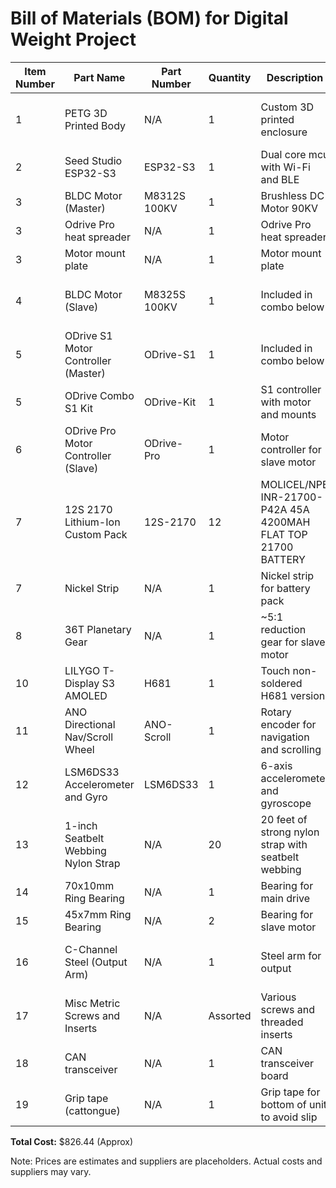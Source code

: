# Bill of Materials (BOM) for Digital Weight Project

| Item Number | Part Name                       | Part Number | Quantity | Description                                    | Supplier         | Unit Price | Total Price | Purchase Link                          |
|-------------|---------------------------------|-------------|----------|------------------------------------------------|------------------|------------|-------------|----------------------------------------|
| 1 | PETG 3D Printed Body | N/A | 1 | Custom 3D printed enclosure | In-house | N/A | N/A | No purchase link added() |
| 2 | Seed Studio ESP32-S3 | ESP32-S3 | 1 | Dual core mcu with Wi-Fi and BLE | DigiKey | $7.49 | $7.49 | [Buy Here](https://www.digikey.com/en/products/detail/seeed-technology-co-ltd/113991114/19285530) |
| 3 | BLDC Motor (Master) | M8312S 100KV | 1 | Brushless DC Motor 90KV | Supplier XYZ | $53.00 | $53.00 | [Buy Here](https://www.aliexpress.us/item/3256802425926647.html?spm=a2g0o.order_list.order_list_main.68.21221802i7d09V&gatewayAdapt=glo2usa) |
| 3 | Odrive Pro heat spreader | N/A | 1 | Odrive Pro heat spreader | ODrive Robotics | $12.00 | $12.00 | [Buy Here](https://shop.odriverobotics.com/products/heat-spreader-plate-for-odrive-pro) |
| 3 | Motor mount plate | N/A | 1 | Motor mount plate | ODrive Robotics | $12.00 | $12.00 | [Buy Here](https://shop.odriverobotics.com/products/pancake-motor-plate) |
| 4 | BLDC Motor (Slave) | M8325S 100KV | 1 | Included in combo below | ODrive Robotics | $0.00 | $0.00 | No purchase link added() |
| 5 | ODrive S1 Motor Controller (Master) | ODrive-S1 | 1 | Included in combo below | ODrive Robotics | $0.00 | $0.00 | No purchase link added() |
| 5 | ODrive Combo S1 Kit | ODrive-Kit | 1 | S1 controller with motor and mounts | ODrive Robotics | $329.00 | $329.00 | [Buy Here](https://shop.odriverobotics.com/products/s1-and-m8325s-start-kit) |
| 6 | ODrive Pro Motor Controller (Slave) | ODrive-Pro | 1 | Motor controller for slave motor | ODrive Robotics | $230.00 | $230.00 | [Buy Here](https://shop.odriverobotics.com/products/odrive-pro) |
| 7 | 12S 2170 Lithium-Ion Custom Pack | 12S-2170 | 12 | MOLICEL/NPE INR-21700-P42A 45A 4200MAH FLAT TOP 21700 BATTERY | LIION | $4.85 | $58.20 | [Buy Here](https://liionwholesale.com/collections/batteries/products/molicel-npe-inr-21700-p42a-45a-4200mah-flat-top-21700-battery-authorized-distributor?variant=15913210675294) |
| 7 | Nickel Strip | N/A | 1 | Nickel strip for battery pack | LIION | N/A | N/A | [Buy Here](https://liionwholesale.com/collections/nickel-strip-and-nickel-tabs/products/pure-nickel-strip-roll-0-15mm-0-2mm-thickness-6mm-10mm-widths?variant=40512682852421) |
| 8 | 36T Planetary Gear | N/A | 1 | ~5:1 reduction gear for slave motor | Aliexpress | $23.75 | $23.75 | [Buy Here](https://www.aliexpress.us/item/3256803958138585.html?spm=a2g0o.order_list.order_list_main.4.21221802i7d09V&gatewayAdapt=glo2usa) |
| 10 | LILYGO T-Display S3 AMOLED | H681 | 1 | Touch non-soldered H681 version | LILYGO | $30.00 | $30.00 | [Buy Here](https://www.lilygo.cc/products/t-display-s3-amoled?variant=43228221636789) |
| 11 | ANO Directional Nav/Scroll Wheel | ANO-Scroll | 1 | Rotary encoder for navigation and scrolling | ANO Electronics | $15.00 | $15.00 | [Buy Here](https://example.com/ano-scroll-wheel) |
| 12 | LSM6DS33 Accelerometer and Gyro | LSM6DS33 | 1 | 6-axis accelerometer and gyroscope | Pololu | $15.00 | $15.00 | [Buy Here](https://www.pololu.com/product/2736) |
| 13 | 1-inch Seatbelt Webbing Nylon Strap | N/A | 20 | 20 feet of strong nylon strap with seatbelt webbing | Strapworks | $0.50 | $10.00 | [Buy Here](https://www.strapworks.com/1-inch-seatbelt-nylon-black) |
| 14 | 70x10mm Ring Bearing | N/A | 1 | Bearing for main drive | Uxcell Amazon | $14.00 | $14.00 | [Buy Here](https://www.amazon.com/gp/product/B0B5XQBXMH/ref=ppx_yo_dt_b_search_asin_title?ie=UTF8&th=1) |
| 15 | 45x7mm Ring Bearing | N/A | 2 | Bearing for slave motor | Uxcell Amazon | $3.00 | $6.00 | [Buy Here](https://www.amazon.com/gp/product/B09D2J9P82/ref=ppx_yo_dt_b_search_asin_title?ie=UTF8&th=1) |
| 16 | C-Channel Steel (Output Arm) | N/A | 1 | Steel arm for output | Steel Supplier | $5.00 | $5.00 | No purchase link added() |
| 17 | Misc Metric Screws and Inserts | N/A | Assorted | Various screws and threaded inserts | Hardware Supplier | N/A | N/A | No purchase link added() |
| 18 | CAN transceiver | N/A | 1 | CAN transceiver board | PCB Supplier | $6.00 | $6.00 | [Buy Here](https://www.amazon.com/gp/product/B0BCJ31N2V/ref=ppx_yo_dt_b_search_asin_title?ie=UTF8&psc=1) |
| 19 | Grip tape (cattongue) | N/A | 1 | Grip tape for bottom of unit to avoid slip | Amazon | N/A | N/A | [Buy Here](https://www.amazon.com/gp/product/B08CS3Q3Y4/ref=ppx_yo_dt_b_search_asin_title?ie=UTF8&psc=1) |

**Total Cost:** $826.44 (Approx)


Note: Prices are estimates and suppliers are placeholders. Actual costs and suppliers may vary.
